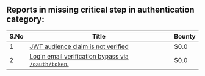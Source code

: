 ## Reports in missing critical step in authentication category:
| S.No | Title | Bounty |
| ---- | ----- | ------ |
| 1 | [JWT audience claim is not verified](https://hackerone.com/reports/1889161) | $0.0 |
| 2 | [Login email verification bypass via `/oauth/token`.](https://hackerone.com/reports/2676025) | $0.0 |